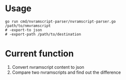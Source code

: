 # Usage
```
go run cmd/nvramscript-parser/nvramscript-parser.go /path/to/nmvramscript
# -export-to json
# -export-path /path/to/destination
```

# Current function
1. Convert nvramscript content to json  
2. Compare two nvramscripts and find out the difference  

